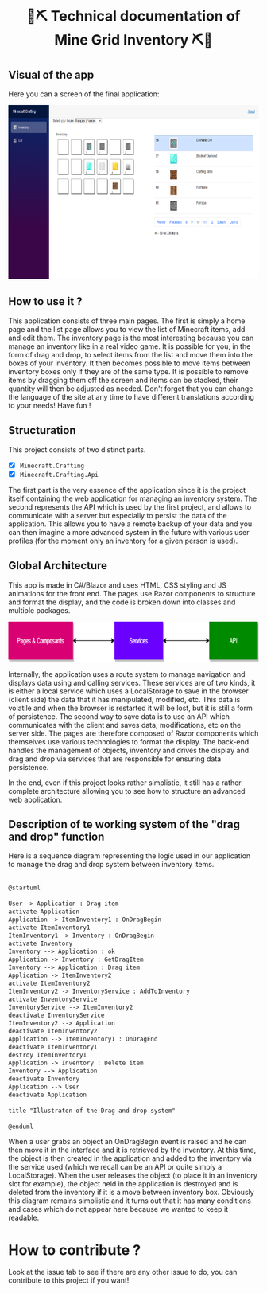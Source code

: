 <h1 align="center">🧱⛏ Technical documentation of Mine Grid Inventory ⛏🧱</h1>

## Visual of the app

Here you can a screen of the final application: 

<p align="center">
    <img src="./images/inventory_result.png" height="350"/>
</p>

## How to use it ?

This application consists of three main pages. The first is simply a home page and the list page allows you to view the list of Minecraft items, add and edit them.
The inventory page is the most interesting because you can manage an inventory like in a real video game. It is possible for you, in the form of drag and drop, to select items from the list and move them into the boxes of your inventory. It then becomes possible to move items between inventory boxes only if they are of the same type. It is possible to remove items by dragging them off the screen and items can be stacked, their quantity will then be adjusted as needed.
Don't forget that you can change the language of the site at any time to have different translations according to your needs! Have fun !

## Structuration

This project consists of two distinct parts.

- [X] `Minecraft.Crafting`
- [X] `Minecraft.Crafting.Api`

The first part is the very essence of the application since it is the project itself containing the web application for managing an inventory system.
The second represents the API which is used by the first project, and allows to communicate with a server but especially to persist the data of the application. This allows you to have a remote backup of your data and you can then imagine a more advanced system in the future with various user profiles (for the moment only an inventory for a given person is used).

## Global Architecture

This app is made in C#/Blazor and uses HTML, CSS styling and JS animations for the front end. The pages use Razor components to structure and format the display, and the code is broken down into classes and multiple packages. 

<p align="center">
    <img src="./images/architecture_diagram.png" height="80"/>
</p>

Internally, the application uses a route system to manage navigation and displays data using and calling services. These services are of two kinds, it is either a local service which uses a LocalStorage to save in the browser (client side) the data that it has manipulated, modified, etc. This data is volatile and when the browser is restarted it will be lost, but it is still a form of persistence. The second way to save data is to use an API which communicates with the client and saves data, modifications, etc on the server side. The pages are therefore composed of Razor components which themselves use various technologies to format the display. The back-end handles the management of objects, inventory and drives the display and drag and drop via services that are responsible for ensuring data persistence.

In the end, even if this project looks rather simplistic, it still has a rather complete architecture allowing you to see how to structure an advanced web application.

## Description of te working system of the "drag and drop" function

Here is a sequence diagram representing the logic used in our application to manage the drag and drop system between inventory items. 

```plantuml

@startuml

User -> Application : Drag item
activate Application
Application -> ItemInventory1 : OnDragBegin
activate ItemInventory1
ItemInventory1 -> Inventory : OnDragBegin
activate Inventory
Inventory --> Application : ok
Application -> Inventory : GetDragItem
Inventory --> Application : Drag item
Application -> ItemInventory2
activate ItemInventory2
ItemInventory2 -> InventoryService : AddToInventory
activate InventoryService
InventoryService --> ItemInventory2
deactivate InventoryService
ItemInventory2 --> Application
deactivate ItemInventory2
Application --> ItemInventory1 : OnDragEnd
deactivate ItemInventory1
destroy ItemInventory1 
Application -> Inventory : Delete item
Inventory --> Application
deactivate Inventory
Application --> User
deactivate Application

title "Illustraton of the Drag and drop system"

@enduml

```  

When a user grabs an object an OnDragBegin event is raised and he can then move it in the interface and it is retrieved by the inventory. At this time, the object is then created in the application and added to the inventory via the service used (which we recall can be an API or quite simply a LocalStorage). When the user releases the object (to place it in an inventory slot for example), the object held in the application is destroyed and is deleted from the inventory if it is a move between inventory box. Obviously this diagram remains simplistic and it turns out that it has many conditions and cases which do not appear here because we wanted to keep it readable.

# How to contribute ?

Look at the issue tab to see if there are any other issue to do, you can contribute to this project if you want!

